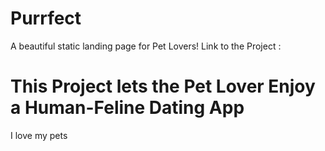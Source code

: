 # Purrfect
A beautiful static landing page for Pet Lovers! Link to the Project :

# This Project lets the Pet Lover Enjoy a Human-Feline Dating App
I love my pets
